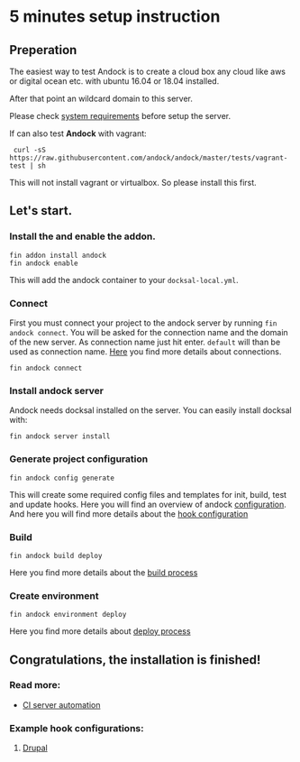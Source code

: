 # 5 minutes setup instruction

## Preperation
The easiest way to test Andock is to create a cloud box any cloud like aws or digital ocean etc. with ubuntu 16.04 or 18.04 installed.

After that point an wildcard domain to this server.

Please check [system requirements](system-requirements.md) before setup the server.

If can also test <b>Andock</b> with vagrant:

```
 curl -sS https://raw.githubusercontent.com/andock/andock/master/tests/vagrant-test | sh
```
This will not install vagrant or virtualbox. So please install this first.

## Let's start.
### Install the and enable the addon.
```
fin addon install andock
fin andock enable
```
This will add the andock container to your `docksal-local.yml`.

### Connect
First you must connect your project to the andock server by running `fin andock connect`. You will be asked for the connection name and the domain of the new server.
As connection name just hit enter. `default` will than be used as connection name. [Here](../configuration/connections.md) you find more details about connections.
```
fin andock connect
```
### Install andock server
Andock needs docksal installed on the server. You can easily install docksal with: 
```
fin andock server install
```
### Generate project configuration
```
fin andock config generate
```
This will create some required config files and templates for init, build, test and update hooks. 
Here you will find an overview of andock [configuration](../configuration/andock.md). And here you will find more details about the [hook configuration](../configuration/hooks.md) 

### Build 
```
fin andock build deploy
```
Here you find more details about the [build process](../configuration/build.md)

### Create environment
```
fin andock environment deploy
```
Here you find more details about [deploy process](../configuration/environment.md)
## Congratulations, the installation is finished!

### Read more:
* [CI server automation](../integrations/ci.md)
### Example hook configurations:
1. [Drupal](../configuration/example-drupal-hooks.md)